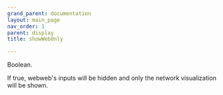 ```yaml
---
grand_parent: documentation
layout: main_page
nav_order: 1
parent: display
title: showWebOnly

---
```


Boolean.

If true, webweb's inputs will be hidden and only the network visualization will be shown.

